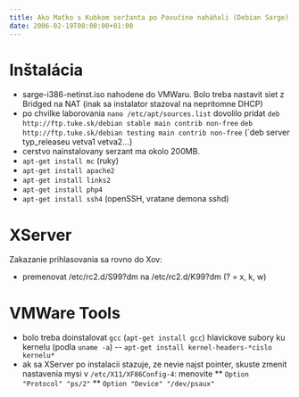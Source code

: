 ```yaml
---
title: Ako Maťko s Kubkom seržanta po Pavučine naháňali (Debian Sarge)
date: 2006-02-19T00:00:00+01:00
---
```


Inštalácia
==========

* sarge-i386-netinst.iso nahodene do VMWaru. Bolo treba nastavit siet z Bridged na NAT (inak sa instalator stazoval na nepritomne DHCP)
* po chvilke laborovania `nano /etc/apt/sources.list` dovolilo pridat 
`deb http://ftp.tuke.sk/debian stable main contrib non-free`
`deb http://ftp.tuke.sk/debian testing main contrib non-free`
(`deb server typ_releaseu vetva1 vetva2...}
* cerstvo nainstalovany serzant ma okolo 200MB.
* `apt-get install mc` (ruky)
* `apt-get install apache2`
* `apt-get install links2`
* `apt-get install php4`
* `apt-get install ssh4` (openSSH, vratane demona sshd)

XServer
=======

Zakazanie prihlasovania sa rovno do Xov:

* premenovat /etc/rc2.d/S99?dm na /etc/rc2.d/K99?dm (? = x, k, w)

VMWare Tools
============

* bolo treba doinstalovat `gcc` (`apt-get install gcc`) hlavickove subory ku kernelu (podla `uname -a`) -- `apt-get install kernel-headers-*cislo kernelu*`
* ak sa XServer po instalacii stazuje, ze nevie najst pointer, skuste zmenit nastavenia mysi v `/etc/X11/XF86Config-4`: menovite 
** `Option "Protocol" "ps/2"`
** `Option "Device" "/dev/psaux"`
